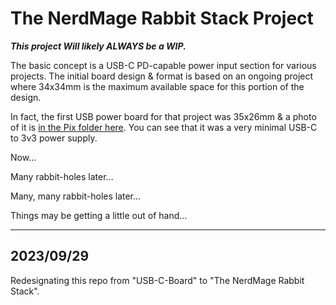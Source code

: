 # The NerdMage Rabbit Stack  Project

**_This project Will likely ALWAYS be a WIP._**

The basic concept is a USB-C PD-capable power input section for various projects.  The initial board design & format is based on an ongoing project where 34x34mm is the maximum available space for this portion of the design.

In fact, the first USB power board for that project was 35x26mm & a photo of it is [in the Pix folder here](Pix/The-Original.png).  You can see that it was a very minimal USB-C to 3v3 power supply.

Now...

Many rabbit-holes later...

Many, many rabbit-holes later...

Things may be getting a little out of hand...

---

## 2023/09/29
Redesignating this repo from "USB-C-Board" to "The NerdMage Rabbit Stack".
